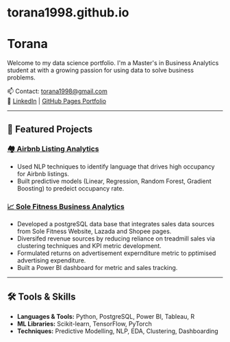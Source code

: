 # torana1998.github.io
# Torana

Welcome to my data science portfolio. I'm a Master's in Business Analytics student at with a growing passion for using data to solve business problems. 

📫 Contact: [torana1998@gmail.com](mailto:torana1998@gmail.com)  
🔗 [LinkedIn](https://www.linkedin.com/in/torana) | [GitHub Pages Portfolio](https://torana1998.github.io)

---

## 🚀 Featured Projects

### [🏘️ Airbnb Listing Analytics](https://torana1998.github.io/Airbnb-Listing-Analytics/)
- Used NLP techniques to identify language that drives high occupancy for Airbnb listings.
- Built predictive models (Linear, Regression, Random Forest, Gradient Boosting) to predeict occupancy rate. 

### [📈 Sole Fitness Business Analytics](https://torana1998.github.io/Sole-Fintess-Business-Analytics/)
- Developed a postgreSQL data base that integrates sales data sources from Sole Fitness Website, Lazada and Shopee pages.
- Diversifed revenue sources by reducing reliance on treadmill sales via clustering techniques and KPI metric development. 
- Formulated returns on advertisement expernditure metric to pptimised advertising expenditure.
- Built a Power BI dashboard for metric and sales tracking. 

---

## 🛠️ Tools & Skills

- **Languages & Tools:** Python, PostgreSQL, Power BI, Tableau, R  
- **ML Libraries:** Scikit-learn, TensorFlow, PyTorch  
- **Techniques:** Predictive Modelling, NLP, EDA, Clustering, Dashboarding  
